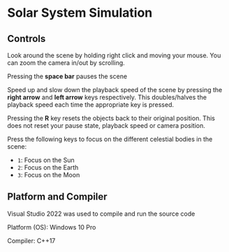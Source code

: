 # Solar System Simulation

## Controls

Look around the scene by holding right click and moving your mouse. You can zoom the camera in/out by scrolling.

Pressing the **space bar** pauses the scene

Speed up and slow down the playback speed of the scene by pressing the **right arrow** and **left arrow** keys respectively. This doubles/halves the playback speed each time the appropriate key is pressed.

Pressing the **R** key resets the objects back to their original position. This does not reset your pause state, playback speed or camera position.

Press the following keys to focus on the different celestial bodies in the scene:
- `1`: Focus on the Sun
- `2`: Focus on the Earth
- `3`: Focus on the Moon


## Platform and Compiler

Visual Studio 2022 was used to compile and run the source code

Platform (OS): Windows 10 Pro

Compiler: C++17
